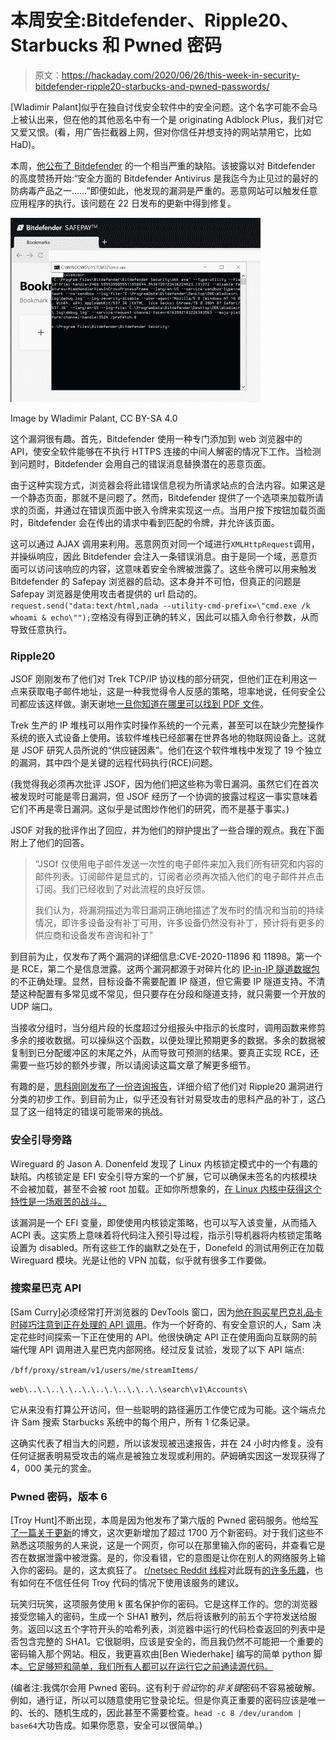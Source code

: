 # 本周安全:Bitdefender、Ripple20、Starbucks 和 Pwned 密码

> 原文：<https://hackaday.com/2020/06/26/this-week-in-security-bitdefender-ripple20-starbucks-and-pwned-passwords/>

[Wladimir Palant]似乎在独自讨伐安全软件中的安全问题。这个名字可能不会马上被认出来，但在他的其他恶名中有一个是 originating Adblock Plus，我们对它又爱又恨。(看，用广告拦截器上网，但对你信任并想支持的网站禁用它，比如 HaD)。

本周，[他公布了 Bitdefender](https://palant.info/2020/06/22/exploiting-bitdefender-antivirus-rce-from-any-website/) 的一个相当严重的缺陷。该披露以对 Bitdefender 的高度赞扬开始:“安全方面的 Bitdefender Antivirus 是我迄今为止见过的最好的防病毒产品之一……”即便如此，他发现的漏洞是严重的。恶意网站可以触发任意应用程序的执行。该问题在 22 日发布的更新中得到修复。

![](img/9116636cb73e9cd939632984847f3b9a.png)

Image by Wladimir Palant, CC BY-SA 4.0

这个漏洞很有趣。首先，Bitdefender 使用一种专门添加到 web 浏览器中的 API，使安全软件能够在不执行 HTTPS 连接的中间人解密的情况下工作。当检测到问题时，Bitdefender 会用自己的错误消息替换潜在的恶意页面。

由于这种实现方式，浏览器会将此错误信息视为所请求站点的合法内容。如果这是一个静态页面，那就不是问题了。然而，Bitdefender 提供了一个选项来加载所请求的页面，并通过在错误页面中嵌入令牌来实现这一点。当用户按下按钮加载页面时，Bitdefender 会在传出的请求中看到匹配的令牌，并允许该页面。

这可以通过 AJAX 调用来利用。恶意网页对同一个域进行`XMLHttpRequest`调用，并操纵响应，因此 Bitdefender 会注入一条错误消息。由于是同一个域，恶意页面可以访问该响应的内容，这意味着安全令牌被泄露了。这些令牌可以用来触发 Bitdefender 的 Safepay 浏览器的启动。这本身并不可怕，但真正的问题是 Safepay 浏览器是使用攻击者提供的 url 启动的。`request.send("data:text/html,nada --utility-cmd-prefix=\"cmd.exe /k whoami & echo\"");`空格没有得到正确的转义，因此可以插入命令行参数，从而导致任意执行。

### Ripple20

JSOF 刚刚发布了他们对 Trek TCP/IP 协议栈的部分研究，但他们正在利用这一点来获取电子邮件地址，这是一种我觉得令人反感的策略，坦率地说，任何安全公司都应该这样做。谢天谢地[一旦你知道在哪里可以找到 PDF 文件](https://www.jsof-tech.com/wp-content/uploads/2020/06/JSOF_Ripple20_Technical_Whitepaper_June20.pdf)。

Trek 生产的 IP 堆栈可以用作实时操作系统的一个元素，甚至可以在缺少完整操作系统的嵌入式设备上使用。该软件堆栈已经部署在世界各地的物联网设备上。这就是 JSOF 研究人员所说的“供应链因素”。他们在这个软件堆栈中发现了 19 个独立的漏洞，其中四个是关键的远程代码执行(RCE)问题。

(我觉得我必须再次批评 JSOF，因为他们把这些称为零日漏洞。虽然它们在首次被发现时可能是零日漏洞，但 JSOF 经历了一个协调的披露过程这一事实意味着它们不再是零日漏洞。这似乎是试图炒作他们的研究，而不是基于事实。)

JSOF 对我的批评作出了回应，并为他们的辩护提出了一些合理的观点。我在下面附上了他们的回答。

> “JSOf 仅使用电子邮件发送一次性的电子邮件来加入我们所有研究和内容的邮件列表。订阅邮件是显式的，订阅者必须再次插入他们的电子邮件并点击订阅。我们已经收到了对此流程的良好反馈。
> 
> 我们认为，将漏洞描述为零日漏洞正确地描述了发布时的情况和当前的持续情况，即许多设备没有补丁可用，许多设备仍然没有补丁，预计将有更多的供应商和设备发布咨询和补丁”

到目前为止，仅发布了两个漏洞的详细信息:CVE-2020-11896 和 11898。第一个是 RCE，第二个是信息泄露。这两个漏洞都源于对碎片化的 [IP-in-IP 隧道数据包](https://en.wikipedia.org/wiki/IP_in_IP)的不正确处理。显然，目标设备不需要配置 IP 隧道，但它需要 IP 隧道支持。不清楚这种配置有多常见或不常见，但只要存在分段和隧道支持，就只需要一个开放的 UDP 端口。

当接收分组时，当分组片段的长度超过分组报头中指示的长度时，调用函数来修剪多余的接收数据。可以操纵这个函数，以便处理比预期更多的数据。多余的数据被复制到已分配缓冲区的末尾之外，从而导致可预测的结果。要真正实现 RCE，还需要一些巧妙的额外步骤，所以请阅读这篇文章了解更多细节。

有趣的是，[思科刚刚发布了一份咨询报告](https://tools.cisco.com/security/center/content/CiscoSecurityAdvisory/cisco-sa-treck-ip-stack-JyBQ5GyC)，详细介绍了他们对 Ripple20 漏洞进行分类的初步工作。到目前为止，似乎还没有针对易受攻击的思科产品的补丁，这凸显了这一组特定的错误可能带来的挑战。

### 安全引导旁路

Wireguard 的 Jason A. Donenfeld 发现了 Linux 内核锁定模式中的一个有趣的缺陷。内核锁定是 EFI 安全引导方案的一个扩展，它可以确保未签名的内核模块不会被加载，甚至不会被 root 加载。正如你所想象的，[在 Linux 内核中获得这个特性是一场艰苦的战斗。](https://www.zdnet.com/article/linux-to-get-kernel-lockdown-feature/)

该漏洞是一个 EFI 变量，即使使用内核锁定策略，也可以写入该变量，从而插入 ACPI 表。这实质上意味着将代码注入预引导过程，指示引导机器将内核锁定策略设置为 disabled。所有这些工作的幽默之处在于，Donefeld 的测试用例正在加载 Wireguard 模块。光是让他的 VPN 加载，似乎就有很多工作要做。

### 搜索星巴克 API

[Sam Curry]必须经常打开浏览器的 DevTools 窗口，因为[他在购买星巴克礼品卡时碰巧注意到正在处理的 API 调用](https://samcurry.net/hacking-starbucks/)。作为一个好奇的、有安全意识的人，Sam 决定花些时间探索一下正在使用的 API。他很快确定 API 正在使用面向互联网的前端代理 API 调用进入星巴克内部网络。经过反复试验，发现了以下 API 端点:

`/bff/proxy/stream/v1/users/me/streamItems/`

`web\..\.\..\.\..\.\..\.\..\.\..\.\search\v1\Accounts\`

它从来没有打算公开访问，但一些聪明的路径遍历工作使它成为可能。这个端点允许 Sam 搜索 Starbucks 系统中的每个用户，所有 1 亿条记录。

这确实代表了相当大的问题，所以该发现被迅速报告，并在 24 小时内修复。没有任何证据表明易受攻击的端点是被独立发现或利用的。萨姆确实因这一发现获得了 4，000 美元的赏金。

### Pwned 密码，版本 6

[Troy Hunt]不断出现，本周是因为他发布了第六版的 Pwned 密码服务。他给[写了一篇关于更新](https://www.troyhunt.com/pwned-passwords-version-6/)的博文，这次更新增加了超过 1700 万个新密码。对于我们这些不熟悉这项服务的人来说，这是一个网页，你可以在那里输入你的密码，并查看它是否在数据泄露中被泄露。是的，你没看错，它的意图是让你在别人的网络服务上输入你的密码。是的，这太疯狂了。 [r/netsec Reddit 线程](https://www.reddit.com/r/netsec/comments/hc25fq/pwned_passwords_version_6/)对此既有[的许多乐趣](http://bash.org/?244321)，也有如何在不信任任何 Troy 代码的情况下使用该服务的建议。

玩笑归玩笑，这项服务使用 k 匿名保护你的密码。它是这样工作的。您的浏览器接受您输入的密码，生成一个 SHA1 散列，然后将该散列的前五个字符发送给服务。返回以这五个字符开头的哈希列表，浏览器中运行的代码检查返回的列表中是否包含完整的 SHA1。它很聪明，应该是安全的，而且我仍然不可能把一个重要的密码输入那个网站。相反，我更喜欢由[Ben Wiederhake] 编写的简单 python 脚本[。它足够短和简单，我们所有人都可以在运行它之前通读源代码。](https://github.com/BenWiederhake/pwned_passwords/blob/master/pwned_passwords.py)

(编者注:我偶尔会用 Pwned 密码。这有利于*验证*你的*非关键*密码不容易被破解。例如，通行证，所以可以随意使用它登录论坛。但是你真正重要的密码应该是唯一的、长的、随机生成的，因此甚至不需要检查。`head -c 8 /dev/urandom | base64`大功告成。如果你愿意，安全可以很简单。)
